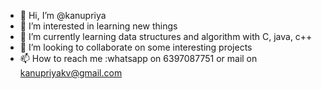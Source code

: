 - 👋 Hi, I’m @kanupriya
- 👀 I’m interested in learning new things
- 🌱 I’m currently learning data structures and algorithm with C, java, c++
- 💞️ I’m looking to collaborate on some interesting projects
- 📫 How to reach me :whatsapp on 6397087751 or mail on kanupriyakv@gmail.com


<!---
kanu-priy/kanu-priy is a ✨ special ✨ repository because its `README.md` (this file) appears on your GitHub profile.
You can click the Preview link to take a look at your changes.
--->
